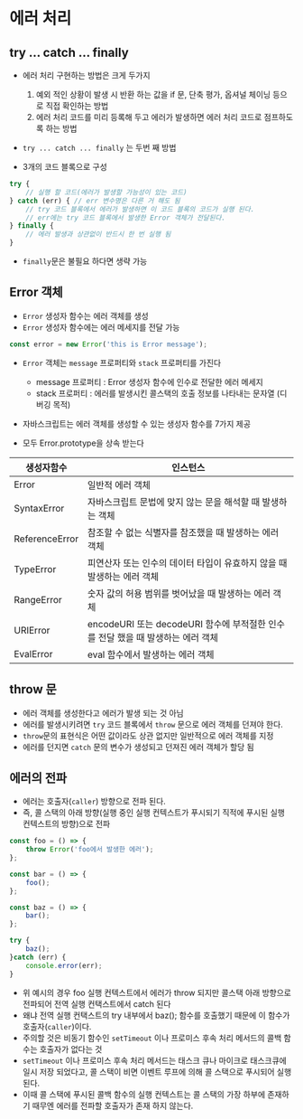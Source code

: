 ﻿# 에러 처리

## try ... catch ... finally
- 에러 처리 구현하는 방법은 크게 두가지

	1. 예외 적인 상황이 발생 시 반환 하는 값을 if 문, 단축 평가, 옵셔널 체이닝 등으로 직접 확인하는 방법
	2. 에러 처리 코드를 미리 등록해 두고 에러가 발생하면 에러 처리 코드로 점프하도록 하는 방법

- `try ... catch ... finally` 는 두번 째 방법
- 3개의 코드 블록으로 구성

```js
try {
	// 실행 할 코드(에러가 발생할 가능성이 있는 코드)
} catch (err) { // err 변수명은 다른 거 해도 됨
	// try 코드 블록에서 에러가 발생하면 이 코드 블록의 코드가 실행 된다.
	// err에는 try 코드 블록에서 발생한 Error 객체가 전달된다.
} finally {
	// 에러 발생과 상관없이 반드시 한 번 실행 됨
}
```

- `finally`문은 불필요 하다면 생략 가능

## Error 객체
- `Error` 생성자 함수는 에러 객체를 생성
- `Error` 생성자 함수에는 에러 메세지를 전달 가능

```js
const error = new Error('this is Error message');
```

- `Error` 객체는 `message` 프로퍼티와 `stack` 프로퍼티를 가진다
	- message 프로퍼티 :  Error 생성자 함수에 인수로 전달한 에러 메세지
	- stack 프로퍼티 : 에러를 발생시킨 콜스택의 호출 정보를 나타내는 문자열 (디버깅 목적)

- 자바스크립트는 에러 객체를 생성할 수 있는 생성자 함수를 7가지 제공
- 모두 Error.prototype을 상속 받는다

|생성자함수|인스턴스|
|---|---|
|Error|일반적 에러 객체|
|SyntaxError|자바스크립트 문법에 맞지 않는 문을 해석할 때 발생하는 객체|
|ReferenceError|참조할 수 없는 식별자를 참조했을 때 발생하는 에러 객체|
|TypeError| 피연산자 또는 인수의 데이터 타입이 유효하지 않을 때 발생하는 에러 객체|
|RangeError| 숫자 값의 허용 범위를 벗어났을 때 발생하는 에러 객체|
|URIError| encodeURI 또는 decodeURI 함수에 부적절한 인수를 전달 했을 때 발생하는 에러 객체|
|EvalError|eval 함수에서 발생하는 에러 객체|

## throw 문
- 에러 객체를 생성한다고 에러가 발생 되는 것 아님
- 에러를 발생시키려면 `try` 코드 블록에서 `throw` 문으로 에러 객체를 던져야 한다.
- `throw`문의 표현식은 어떤 값이라도 상관 없지만 일반적으로 에러 객체를 지정
- 에러를 던지면 `catch` 문의 변수가 생성되고 던져진 에러 객체가 할당 됨

## 에러의 전파
- 에러는 호출자(`caller`) 방향으로 전파 된다.
- 즉, 콜 스택의 아래 방향(실행 중인 실행 컨텍스트가 푸시되기 직적에 푸시된 실행 컨텍스트의 방향)으로 전파

```js
const foo = () => {
	throw Error('foo에서 발생한 에러');
};

const bar = () => {
	foo();
};

const baz = () => {
	bar();
};

try {
	baz();
}catch (err) {
	console.error(err);
}
```

- 위 예시의 경우 foo 실행 컨텍스트에서 에러가 throw 되지만  콜스택 아래 방향으로 전파되어 전역 실행 컨택스트에서 catch 된다
- 왜냐 전역 실행 컨택스트의 try 내부에서 baz(); 함수를 호출했기 때문에 이 함수가 호출자(`caller`)이다.
- 주의할 것은 비동기 함수인 `setTimeout` 이나 프로미스 후속 처리 메서드의 콜백 함수는 호출자가 없다는 것
- `setTimeout` 이나 프로미스 후속 처리 메서드는 태스크 큐나 마이크로 태스크큐에 일시 저장 되었다고, 콜 스택이 비면 이벤트 루프에 의해 콜 스택으로 푸시되어 실행 된다.
- 이때 콜 스택에 푸시된 콜백 함수의 실행 컨텍스트는 콜 스택의 가장 하부에 존재하기 때무엔 에러를 전파할 호출자가 존재 하지 않는다.


